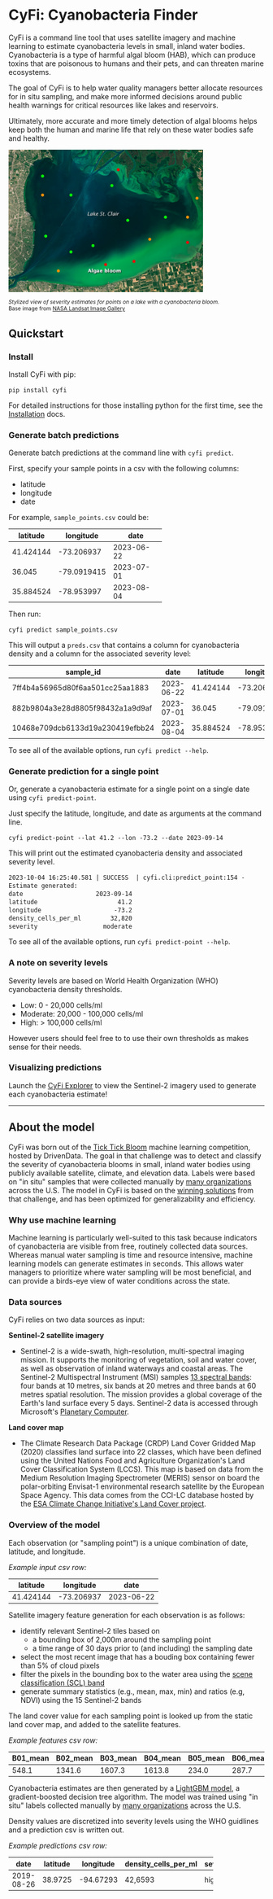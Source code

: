 <!-- Google tag (gtag.js) -->
<script async src="https://www.googletagmanager.com/gtag/js?id=G-4DJJ6JZ04E"></script>
<script>
  window.dataLayer = window.dataLayer || [];
  function gtag(){dataLayer.push(arguments);}
  gtag('js', new Date());
  gtag('config', 'G-4DJJ6JZ04E');
</script>

# CyFi: Cyanobacteria Finder

<div class="row">
  <div class="col-md-6">
    <div>
      <p>CyFi is a command line tool that uses satellite imagery and machine learning to estimate cyanobacteria levels in small, inland water bodies. Cyanobacteria is a type of harmful algal bloom (HAB), which can produce toxins that are poisonous to humans and their pets, and can threaten marine ecosystems.</p>
      <p>The goal of CyFi is to help water quality managers better allocate resources for in situ sampling, and make more informed decisions around public health warnings for critical resources like lakes and reservoirs.</p><p>Ultimately, more accurate and more timely detection of algal blooms helps keep both the human and marine life that rely on these water bodies safe and healthy.</p>
    </div>
  </div>
  <div class="col-md-6">
    <div>
      <img style="max-height: 280px;" class="rounded" src="images/lake_st_clair.jpg" alt="Example lake annotated with points of severity"/>
      <p style="font-size: 0.75em"><em>Stylized view of severity estimates for points on a lake with a cyanobacteria bloom.</em><br>Base image from <a href="https://landsat.visibleearth.nasa.gov/view.php?id=86327">NASA Landsat Image Gallery</a></p>
    </div>
  </div>
</div>


## Quickstart

### Install

Install CyFi with pip:

```
pip install cyfi
```

For detailed instructions for those installing python for the first time, see the [Installation](installation.md) docs.

### Generate batch predictions

Generate batch predictions at the command line with `cyfi predict`.

First, specify your sample points in a csv with the following columns:

* latitude
* longitude
* date

For example, `sample_points.csv` could be:

<table class="table-bordered table-sm table-light" style="max-width: 60%">
  <thead>
        <tr>
            <th>latitude</th>
            <th>longitude</th>
            <th>date</th>
        </tr>
  </thead>
  <tbody>
        <tr>
            <td>41.424144</td><td>-73.206937</td><td>2023-06-22</td>
        </tr>
        <tr>
            <td>36.045</td><td>-79.0919415</td><td>2023-07-01</td>
        </tr>
        <tr>
            <td>35.884524</td><td>-78.953997</td><td>2023-08-04</td>
        </tr>
  </tbody>
</table>

Then run:
```
cyfi predict sample_points.csv
```

This will output a `preds.csv` that contains a column for cyanobacteria density and a column for the associated severity level:

<div class="table-responsive">
  <table class="table-bordered table-sm table-light">
    <thead>
      <tr>
          <th>sample_id</th>
          <th>date</th>
          <th>latitude</th>
          <th>longitude</th>
          <th>density_cells_per_ml</th>
          <th>severity</th>
      </tr>
    </thead>
    <tbody>
      <tr>
          <td>7ff4b4a56965d80f6aa501cc25aa1883</td>
          <td>2023-06-22</td>
          <td>41.424144</td>
          <td>-73.206937</td>
          <td>34,173</td>
          <td>moderate</td>
      </tr>
      <tr>
          <td>882b9804a3e28d8805f98432a1a9d9af</td>
          <td>2023-07-01</td>
          <td>36.045</td>
          <td>-79.0919415</td>
          <td>7,701</td>
          <td>low</td>
      </tr>
      <tr>
          <td>10468e709dcb6133d19a230419efbb24</td>
          <td>2023-08-04</td>
          <td>35.884524</td>
          <td>-78.953997</td>
          <td>4,053</td>
          <td>low</td>
      </tr>
    </tbody>
  </table>
</div>

To see all of the available options, run `cyfi predict --help`.

### Generate prediction for a single point

Or, generate a cyanobacteria estimate for a single point on a single date using `cyfi predict-point`.

Just specify the latitude, longitude, and date as arguments at the command line.

```
cyfi predict-point --lat 41.2 --lon -73.2 --date 2023-09-14
```

This will print out the estimated cyanobacteria density and associated severity level.

```
2023-10-04 16:25:40.581 | SUCCESS  | cyfi.cli:predict_point:154 - Estimate generated:
date                    2023-09-14
latitude                      41.2
longitude                    -73.2
density_cells_per_ml        32,820
severity                  moderate
```

To see all of the available options, run `cyfi predict-point --help`.

### A note on severity levels

Severity levels are based on World Health Organization (WHO) cyanobacteria density thresholds.

- Low: 0 - 20,000 cells/ml
- Moderate: 20,000 - 100,000 cells/ml
- High: > 100,000 cells/ml

However users should feel free to to use their own thresholds as makes sense for their needs.

### Visualizing predictions

Launch the [CyFi Explorer](explorer.md) to view the Sentinel-2 imagery used to generate each cyanobacteria estimate!

------

## About the model

CyFi was born out of the [Tick Tick Bloom](https://www.drivendata.org/competitions/143/tick-tick-bloom/) machine learning competition, hosted by DrivenData. The goal in that challenge was to detect and classify the severity of cyanobacteria blooms in small, inland water bodies using publicly available satellite, climate, and elevation data. Labels were based on "in situ" samples that were collected manually by [many organizations](https://www.drivendata.org/competitions/143/tick-tick-bloom/page/651/#about-the-project-team) across the U.S. The model in CyFi is based on the [winning solutions](https://github.com/drivendataorg/tick-tick-bloom) from that challenge, and has been optimized for generalizability and efficiency.

### Why use machine learning

Machine learning is particularly well-suited to this task because indicators of cyanobacteria are visible from free, routinely collected data sources. Whereas manual water sampling is time and resource intensive, machine learning models can generate estimates in seconds. This allows water managers to prioritize where water sampling will be most beneficial, and can provide a birds-eye view of water conditions across the state.

### Data sources

CyFi relies on two data sources as input:

**Sentinel-2 satellite imagery**

*  Sentinel-2 is a wide-swath, high-resolution, multi-spectral imaging mission. It supports the monitoring of vegetation, soil and water cover, as well as observation of inland waterways and coastal areas. The Sentinel-2 Multispectral Instrument (MSI) samples [13 spectral bands](https://docs.sentinel-hub.com/api/latest/data/sentinel-2-l2a/#available-bands-and-data): four bands at 10 metres, six bands at 20 metres and three bands at 60 metres spatial resolution. The mission provides a global coverage of the Earth's land surface every 5 days. Sentinel-2 data is accessed through Microsoft's [Planetary Computer](https://planetarycomputer.microsoft.com/dataset/sentinel-2-l2a).

**Land cover map**

* The Climate Research Data Package (CRDP) Land Cover Gridded Map (2020) classifies land surface into 22 classes, which have been defined using the United Nations Food and Agriculture Organization's Land Cover Classification System (LCCS). This map is based on data from the Medium Resolution Imaging Spectrometer (MERIS) sensor on board the polar-orbiting Envisat-1 environmental research satellite by the European Space Agency. This data comes from the CCI-LC database hosted by the [ESA Climate Change Initiative's Land Cover project](https://www.esa-landcover-cci.org/?q=node/164).

### Overview of the model

Each observation (or "sampling point") is a unique combination of date, latitude, and longitude.

_Example input csv row:_

<table class="table-bordered table-sm table-light" style="max-width: 60%">
  <thead>
    <tr>
        <th>latitude</th>
        <th>longitude</th>
        <th>date</th>
    </tr>
  </thead>
  <tbody>
    <tr>
        <td>41.424144</td>
        <td>-73.206937</td>
        <td>2023-06-22</td>
    </tr>
  </tbody>
</table>

Satellite imagery feature generation for each observation is as follows:

- identify relevant Sentinel-2 tiles based on
    - a bounding box of 2,000m around the sampling point
    - a time range of 30 days prior to (and including) the sampling date
- select the most recent image that has a bouding box containing fewer than 5% of cloud pixels
- filter the pixels in the bounding box to the water area using the [scene classification (SCL) band](https://sentinels.copernicus.eu/web/sentinel/technical-guides/sentinel-2-msi/level-2a/algorithm-overview)
- generate summary statistics (e.g., mean, max, min) and ratios (e.g, NDVI) using the 15 Sentinel-2 bands

The land cover value for each sampling point is looked up from the static land cover map, and added to the satellite features.

_Example features csv row:_

<div class="table-responsive">
    <table class="table-bordered table-sm table-light">
    <thead>
        <tr>
            <th>B01_mean</th><th>B02_mean</th><th>B03_mean</th><th>B04_mean</th><th>B05_mean</th><th>B06_mean</th><th>B07_mean</th><th>B08_mean</th><th>B09_mean</th><th>B11_mean</th><th>B12_mean</th><th>B8A_mean</th><th>WVP_mean</th><th>AOT_mean</th><th>percent_water</th><th>green95th</th><th>green5th</th><th>green_red_ratio</th><th>green_blue_ratio</th><th>red_blue_ratio</th><th>green95th_blue_ratio</th><th>green5th_blue_ratio</th><th>NDVI_B04</th><th>NDVI_B05</th><th>NDVI_B06</th><th>NDVI_B07</th><th>AOT_range</th><th>month</th><th>days_before_sample</th><th>land_cover</th>
        </tr>
    </thead>
    <tbody>
        <tr>
            <td>548.1</td><td>1341.6</td><td>1607.3</td><td>1613.8</td><td>234.0</td><td>287.7</td><td>265.3</td><td>2929.3</td><td>3316.7</td><td>362.7</td><td>153.3</td><td>171.7</td><td>1742.8</td><td>76.0</td><td>7.14e-05</td><td>3919.0</td><td>711.6</td><td>0.996</td><td>1.2</td><td>1.2</td><td>2.9</td><td>0.5</td><td>0.3</td><td>0.9</td><td>0.8</td><td>0.8</td><td>0.0</td><td>5</td><td>6</td><td>130</td>
        </tr>
    <tbody>
    </table>
</div>

Cyanobacteria estimates are then generated by a [LightGBM model](https://github.com/microsoft/LightGBM), a gradient-boosted decision tree algorithm. The model was trained using "in situ" labels collected manually by [many organizations](https://www.drivendata.org/competitions/143/tick-tick-bloom/page/651/#about-the-project-team) across the U.S.

Density values are discretized into severity levels using the WHO guidlines and a prediction csv is written out.

_Example predictions csv row:_

<table class="table-bordered table-sm table-light" style="max-width: 80%">
    <thead>
        <tr>
            <th>date</th>
            <th>latitude</th>
            <th>longitude</th>
            <th>density_cells_per_ml</th>
            <th>severity</th>
        </tr>
    </thead>
    <tbody>
        <tr>
            <td>2019-08-26</td>
            <td>38.9725</td>
            <td>-94.67293</td>
            <td>42,6593</td>
            <td>high</td>
        </tr>
    <tbody>
</table>

